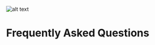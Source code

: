 ![alt text](https://raw.githubusercontent.com/RoarData/stanford-faq/master/media/roar-logo.png "ROAR")

# Frequently Asked Questions
